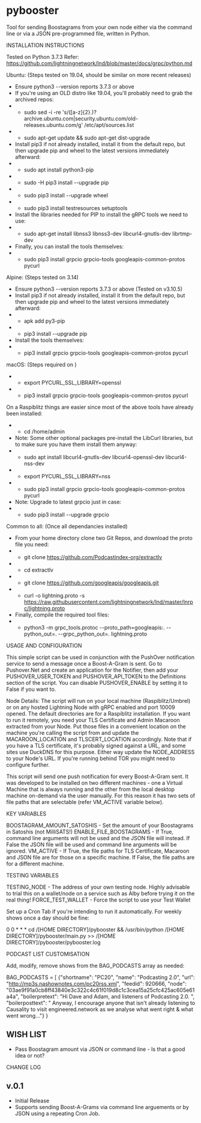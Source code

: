 # pybooster
Tool for sending Boostagrams from your own node either via the command line or via a JSON pre-programmed file, written in Python.

INSTALLATION INSTRUCTIONS

Tested on Python 3.7.3
Refer: https://github.com/lightningnetwork/lnd/blob/master/docs/grpc/python.md

Ubuntu: (Steps tested on 19.04, should be similar on more recent releases)
- Ensure python3 --version reports 3.7.3 or above
- If you're using an OLD distro like 19.04, you'll probably need to grab the archived repos:
- - sudo sed -i -re 's/([a-z]{2}\.)?archive.ubuntu.com|security.ubuntu.com/old-releases.ubuntu.com/g' /etc/apt/sources.list
- - sudo apt-get update && sudo apt-get dist-upgrade
- Install pip3 if not already installed, install it from the default repo, but then upgrade pip and wheel to the latest versions immediately afterward:
- - sudo apt install python3-pip
- - sudo -H pip3 install --upgrade pip
- - sudo pip3 install --upgrade wheel
- - sudo pip3 install testresources setuptools
- Install the libraries needed for PIP to install the gRPC tools we need to use:
- - sudo apt-get install libnss3 libnss3-dev libcurl4-gnutls-dev librtmp-dev
- Finally, you can install the tools themselves:
- - sudo pip3 install grpcio grpcio-tools googleapis-common-protos pycurl

Alpine: (Steps tested on 3.14)
- Ensure python3 --version reports 3.7.3 or above (Tested on v3.10.5)
- Install pip3 if not already installed, install it from the default repo, but then upgrade pip and wheel to the latest versions immediately afterward:
- - apk add py3-pip
- - pip3 install --upgrade pip
- Install the tools themselves:
- - pip3 install grpcio grpcio-tools googleapis-common-protos pycurl

macOS: (Steps required on )
- - export PYCURL_SSL_LIBRARY=openssl
- - pip3 install grpcio grpcio-tools googleapis-common-protos pycurl


On a Raspiblitz things are easier since most of the above tools have already been installed:
- - cd /home/admin
- Note: Some other optional packages pre-install the LibCurl libraries, but to make sure you have them install them anyway:
- - sudo apt install libcurl4-gnutls-dev libcurl4-openssl-dev libcurl4-nss-dev
- - export PYCURL_SSL_LIBRARY=nss
- - sudo pip3 install grpcio grpcio-tools googleapis-common-protos pycurl
- Note: Upgrade to latest grpcio just in case:
- - sudo pip3 install --upgrade grpcio

Common to all: (Once all dependancies installed)
- From your home directory clone two Git Repos, and download the proto file you need:
- - git clone https://github.com/Podcastindex-org/extractlv
- - cd extractlv
- - git clone https://github.com/googleapis/googleapis.git
- - curl -o lightning.proto -s https://raw.githubusercontent.com/lightningnetwork/lnd/master/lnrpc/lightning.proto
- Finally, compile the required tool files:
- - python3 -m grpc_tools.protoc --proto_path=googleapis:. --python_out=. --grpc_python_out=. lightning.proto

USAGE AND CONFIGURATION

This simple script can be used in conjunction with the PushOver notification service to send a message once a Boost-A-Gram is sent. Go to Pushover.Net and create an application for the Notifier, then add your PUSHOVER_USER_TOKEN and PUSHOVER_API_TOKEN to the Definitions section of the script. You can disable PUSHOVER_ENABLE by setting it to False if you want to.

Node Details: The script will run on your local machine (Raspiblitz/Umbrel) or on any hosted Lightning Node with gRPC enabled and port 10009 opened. The default directories are for a Raspiblitz installation. If you want to run it remotely, you need your TLS Certificate and Admin Macaroon extracted from your Node. Put those files in a convenient location on the machine you're calling the script from and update the MACAROON_LOCATION and TLSCERT_LOCATION accordingly. Note that if you have a TLS certificate, it's probably signed against a URL, and some sites use DuckDNS for this purpose. Either way update the NODE_ADDRESS to your Node's URL. If you're running behind TOR you might need to configure further.

This script will send one push notification for every Boost-A-Gram sent. It was developed to be installed on two different machines - one a Virtual Machine that is always running and the other from the local desktop machine on-demand via the user manually. For this reason it has two sets of file paths that are selectable (refer VM_ACTIVE variable below).

KEY VARIABLES

BOOSTAGRAM_AMOUNT_SATOSHIS - Set the amount of your Boostagrams in Satoshis (not MilliSATS!)
ENABLE_FILE_BOOSTAGRAMS - If True, command line arguments will not be used and the JSON file will instead. If False the JSON file will be used and command line arguments will be ignored.
VM_ACTIVE - If True, the file paths for TLS Certificate, Macaroon and JSON file are for those on a specific machine. If False, the file paths are for a different machine.

TESTING VARIABLES

TESTING_NODE - The address of your own testing node. Highly advisable to trial this on a wallet/node on a service such as Alby before trying it on the real thing!
FORCE_TEST_WALLET - Force the script to use your Test Wallet


Set up a Cron Tab if you're intending to run it automatically. For weekly shows once a day should be fine:

0 0 * * * cd /[HOME DIRECTORY]/pybooster && /usr/bin/python /[HOME DIRECTORY]/pybooster/main.py >> /[HOME DIRECTORY]/pybooster/pybooster.log

PODCAST LIST CUSTOMISATION

Add, modify, remove shows from the BAG_PODCASTS array as needed:

BAG_PODCASTS = [
                {"shortname": "PC20",
                "name": "Podcasting 2.0",
                "url": "http://mp3s.nashownotes.com/pc20rss.xml",
                "feedid": 920666,
                "node": "03ae9f91a0cb8ff43840e3c322c4c61f019d8c1c3cea15a25cfc425ac605e61a4a",
                "boilerpretext": "Hi Dave and Adam, and listeners of Podcasting 2.0. ",
                "boilerposttext": " Anyway, I encourage anyone that isn't already listening to Causality to visit engineered.network as we analyse what went right & what went wrong..."}
              }


WISH LIST
-------
* Pass Boostagram amount via JSON or command line - Is that a good idea or not?



CHANGE LOG

v.0.1
-------
* Initial Release
* Supports sending Boost-A-Grams via command line arguements or by JSON using a repeating Cron Job.
